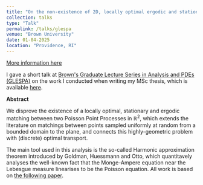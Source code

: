 ```yaml
---
title: "On the non-existence of 2D, locally optimal ergodic and stationary matchings"
collection: talks
type: "Talk"
permalink: /talks/glespa
venue: "Brown University"
date: 01-04-2025
location: "Providence, RI"
---
```


[More information here](https://glespa-brown.github.io/2025-spring/2023/05/18/Carlos.html)

I gave a short talk at [Brown's Graduate Lecture Series in Analysis and PDEs (GLESPA)](https://glespa-brown.github.io) on the work I conducted when writing my MSc thesis, which is available [here](https://carlosaccp.github.io/files/msc_thesis.pdf).

**Abstract**

We disprove the existence of a locally optimal, stationary and ergodic matching between two Poisson Point Processes in $\mathbb{R}^2$, which extends the literature on matchings between points sampled uniformly at random from a bounded domain to the plane, and connects this highly-geometric problem with (discrete) optimal transport.

The main tool used in this analysis is the so-called Harmonic approximation theorem introduced by Goldman, Huessmann and Otto, which quantitavely analyses the well-known fact that the Monge-Ampere equation near the Lebesgue measure linearises to be the Poisson equation. All work is based on [the following paper](https://arxiv.org/abs/2109.13590).
